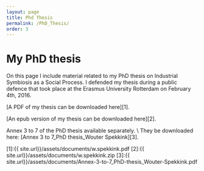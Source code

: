 ```yaml
---
layout: page
title: Phd Thesis
permalink: /PhD_Thesis/
order: 3
---
```

# My PhD thesis
On this page I include material related to my PhD thesis on Industrial Symbiosis as a Social Process. I defended my thesis during a public defence that took place at the Erasmus University Rotterdam on February 4th, 2016.

[A PDF of my thesis can be downloaded here][1].

[An epub version of my thesis can be downloaded here][2].

Annex 3 to 7 of the PhD thesis available separately. \\
They be downloaded here: [Annex 3 to 7_PhD thesis_Wouter Spekkink][3].

[1]:{{ site.url}}/assets/documents/w.spekkink.pdf
[2]:{{ site.url}}/assets/documents/w.spekkink.zip
[3]:{{ site.url}}/assets/documents/Annex-3-to-7_PhD-thesis_Wouter-Spekkink.pdf
